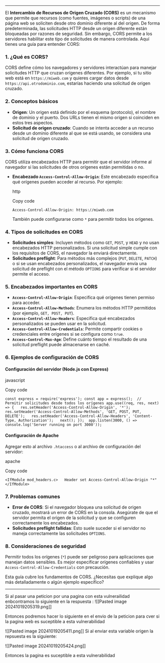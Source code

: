 
-------

El **Intercambio de Recursos de Origen Cruzado (CORS)** es un mecanismo que permite que recursos (como fuentes, imágenes o scripts) de una página web se soliciten desde otro dominio diferente al del origen. De forma predeterminada, las solicitudes HTTP desde un origen diferente están bloqueadas por razones de seguridad. Sin embargo, CORS permite a los servidores habilitar este tipo de solicitudes de manera controlada. Aquí tienes una guía para entender CORS:

### 1. ¿Qué es CORS?

CORS define cómo los navegadores y servidores interactúan para manejar solicitudes HTTP que cruzan orígenes diferentes. Por ejemplo, si tu sitio web está en `https://miweb.com` y quieres cargar datos desde `https://api.otrodominio.com`, estarías haciendo una solicitud de origen cruzado.

### 2. Conceptos básicos

- **Origen**: Un origen está definido por el esquema (protocolo), el nombre de dominio y el puerto. Dos URLs tienen el mismo origen si coinciden en estos tres aspectos.
- **Solicitud de origen cruzado**: Cuando se intenta acceder a un recurso desde un dominio diferente al que se está usando, se considera una solicitud de origen cruzado.

### 3. Cómo funciona CORS

CORS utiliza encabezados HTTP para permitir que el servidor informe al navegador si las solicitudes de otros orígenes están permitidas o no.

- **Encabezado `Access-Control-Allow-Origin`**: Este encabezado especifica qué orígenes pueden acceder al recurso. Por ejemplo:
    
    http
    
    Copy code
    
    `Access-Control-Allow-Origin: https://miweb.com`
    
    También puede configurarse como `*` para permitir todos los orígenes.

### 4. Tipos de solicitudes en CORS

- **Solicitudes simples**: Incluyen métodos como `GET`, `POST`, y `HEAD` y no usan encabezados HTTP personalizados. Si una solicitud simple cumple con los requisitos de CORS, el navegador la enviará directamente.
- **Solicitudes preflight**: Para métodos más complejos (`PUT`, `DELETE`, `PATCH`) o si se usan encabezados personalizados, el navegador envía una solicitud de preflight con el método `OPTIONS` para verificar si el servidor permite el acceso.

### 5. Encabezados importantes en CORS

- **`Access-Control-Allow-Origin`**: Especifica qué orígenes tienen permiso para acceder.
- **`Access-Control-Allow-Methods`**: Enumera los métodos HTTP permitidos (por ejemplo, `GET, POST, PUT`).
- **`Access-Control-Allow-Headers`**: Especifica qué encabezados personalizados se pueden usar en la solicitud.
- **`Access-Control-Allow-Credentials`**: Permite compartir cookies o credenciales entre orígenes si se configura como `true`.
- **`Access-Control-Max-Age`**: Define cuánto tiempo el resultado de una solicitud preflight puede almacenarse en caché.

### 6. Ejemplos de configuración de CORS

#### Configuración del servidor (Node.js con Express)

javascript

Copy code

`const express = require('express'); const app = express();  // Permitir solicitudes desde todos los orígenes app.use((req, res, next) => {   res.setHeader('Access-Control-Allow-Origin', '*');   res.setHeader('Access-Control-Allow-Methods', 'GET, POST, PUT, DELETE');   res.setHeader('Access-Control-Allow-Headers', 'Content-Type, Authorization');   next(); });  app.listen(3000, () => console.log('Server running on port 3000'));`

#### Configuración de Apache

Agregar esto al archivo `.htaccess` o al archivo de configuración del servidor:

apache

Copy code

`<IfModule mod_headers.c>   Header set Access-Control-Allow-Origin "*" </IfModule>`

### 7. Problemas comunes

- **Error de CORS**: Si el navegador bloquea una solicitud de origen cruzado, mostrará un error de CORS en la consola. Asegúrate de que el servidor permita el origen de la solicitud y que se configuren correctamente los encabezados.
- **Solicitudes preflight fallidas**: Esto suele suceder si el servidor no maneja correctamente las solicitudes `OPTIONS`.

### 8. Consideraciones de seguridad

Permitir todos los orígenes (`*`) puede ser peligroso para aplicaciones que manejan datos sensibles. Es mejor especificar orígenes confiables y usar `Access-Control-Allow-Credentials` con precaución.

Esta guía cubre los fundamentos de CORS. ¿Necesitas que explique algo más detalladamente o algún ejemplo específico?

---------

Si al pasar una peticion por una pagina con esta vulnerailidad enbcontramos lo siguiente en la respuesta : ![[Pasted image 20241019205319.png]]

Entonces podremos hacer lo siguiente en el envio de la peticion para cver si la pagina web es suceptible a esta vulnerabilidad 

![[Pasted image 20241019205411.png]]
Si al enviar esta variable origen la repsuesta es la siguiente:

![[Pasted image 20241019205424.png]]

Entonces la pagina es suceptible a esta vulnerabilidad 


